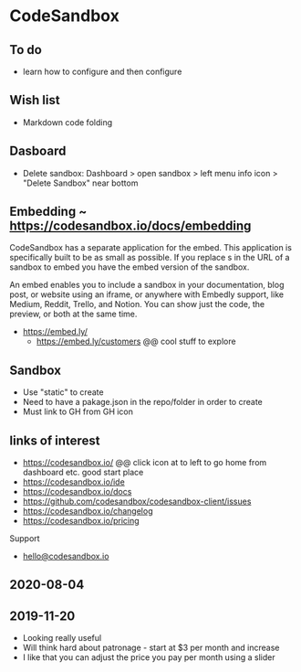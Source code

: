# CodeSandbox

## To do

* learn how to configure and then configure

## Wish list

* Markdown code folding

## Dasboard

* Delete sandbox: Dashboard > open sandbox > left menu info icon > "Delete Sandbox" near bottom



## Embedding ~ https://codesandbox.io/docs/embedding

CodeSandbox has a separate application for the embed. This application is specifically built to be as small as possible. If you replace s in the URL of a sandbox to embed you have the embed version of the sandbox.

An embed enables you to include a sandbox in your documentation, blog post, or website using an iframe, or anywhere with Embedly support, like Medium, Reddit, Trello, and Notion. You can show just the code, the preview, or both at the same time.

* https://embed.ly/
	* https://embed.ly/customers @@ cool stuff to explore


## Sandbox

* Use "static" to create
* Need to have a pakage.json in the repo/folder in order to create
* Must link to GH from GH icon


## links of interest

* https://codesandbox.io/  @@ click icon at to left to go home from dashboard etc. good start place
* https://codesandbox.io/ide
* https://codesandbox.io/docs
* https://github.com/codesandbox/codesandbox-client/issues
* https://codesandbox.io/changelog
* https://codesandbox.io/pricing

Support

* hello@codesandbox.io

## 2020-08-04

## 2019-11-20

* Looking really useful
* Will think hard about patronage - start at $3 per month and increase
* I like that you can adjust the price you pay per month using a slider
